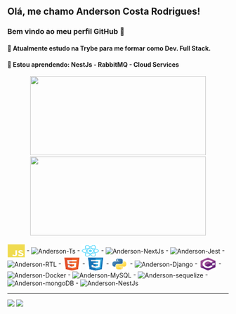 ## Olá, me chamo Anderson Costa Rodrigues! 
### Bem vindo ao meu perfil GitHub 👋

#### 📜 Atualmente estudo na Trybe para me formar como Dev. Full Stack.

#### 🌱 Estou aprendendo: NestJs - RabbitMQ - Cloud Services


<div align="center">
  <img height="180em" width="400em" src="https://github-readme-stats-sigma-five.vercel.app/api?username=AndersonCRodrigues&show_icons=true&theme=onedark&include_all_commits=true&count_private=true"/>
  <img height="180em" width="400em" src="https://github-readme-stats-sigma-five.vercel.app/api/top-langs/?username=AndersonCRodrigues&layout=compact&langs_count=7&theme=onedark"/>
</div>

<div style="display: inline_block">
  <br>
  <img align="center" alt="Anderson-Js" height="30" width="40" src="https://raw.githubusercontent.com/devicons/devicon/master/icons/javascript/javascript-plain.svg"> - 
   <img align="center" alt="Anderson-Ts" height="30" width="40" src="https://cdn.jsdelivr.net/gh/devicons/devicon/icons/typescript/typescript-original.svg" /> -     
  <img align="center" alt="Anderson-React" height="30" width="40" src="https://raw.githubusercontent.com/devicons/devicon/master/icons/react/react-original.svg"> - 
  <img align="center" alt="Anderson-NextJs" height="30" width="30" src="https://www.datocms-assets.com/75941/1657707878-nextjs_logo.png" /> - 
  <img align="center" alt="Anderson-Jest" height="30" width="40" src="https://cdn.jsdelivr.net/gh/devicons/devicon/icons/jest/jest-plain.svg" /> - 
  <img align="center" alt="Anderson-RTL" height="30" width="30" src="https://testing-library.com/img/octopus-128x128.png" /> -  
  <img align="center" alt="Anderson-HTML" height="30" width="40" src="https://raw.githubusercontent.com/devicons/devicon/master/icons/html5/html5-original.svg"> - 
  <img align="center" alt="Anderson-CSS" height="30" width="40" src="https://raw.githubusercontent.com/devicons/devicon/master/icons/css3/css3-original.svg"> - 
  <img align="center" alt="Anderson-Python" height="30" width="40" src="https://raw.githubusercontent.com/devicons/devicon/master/icons/python/python-original.svg"> - 
  <img align="center" alt="Anderson-Django" height="30" width="40" src="https://cdn.jsdelivr.net/gh/devicons/devicon/icons/django/django-plain.svg"> - 
  <img align="center" alt="Anderson-Csharp" height="30" width="40" src="https://raw.githubusercontent.com/devicons/devicon/master/icons/csharp/csharp-original.svg"> -
  <img align="center" alt="Anderson-Docker" height="40" width="40" src="https://cdn.jsdelivr.net/gh/devicons/devicon/icons/docker/docker-original-wordmark.svg" /> -
  <img align="center" alt="Anderson-MySQL" height="50" width="50" src="https://cdn.jsdelivr.net/gh/devicons/devicon/icons/mysql/mysql-original-wordmark.svg" /> -
  <img align="center" alt="Anderson-sequelize" height="30" width="30" src="https://cdn.jsdelivr.net/gh/devicons/devicon/icons/sequelize/sequelize-original.svg" /> -
  <img align="center" alt="Anderson-mongoDB" height="30" width="30" src="https://cdn.jsdelivr.net/gh/devicons/devicon/icons/mongodb/mongodb-original.svg" /> -
  <img align="center" alt="Anderson-NestJs" height="30" width="30" src="https://cdn.jsdelivr.net/gh/devicons/devicon/icons/nestjs/nestjs-plain.svg" />
</div>
<hr/>
<a href="https://www.linkedin.com/in/anderson-costa-rodrigues-31b48a74/" target="_blank"><img src="https://img.shields.io/badge/-LinkedIn-%230077B5?style=for-the-badge&logo=linkedin&logoColor=white"></a>
<a href="mailto:anderson.c.rodrigues@hotmail.com" target="_blank"><img height="29" src="https://cdn.icon-icons.com/icons2/2530/PNG/512/outlook_button_icon_151845.png"></a>

